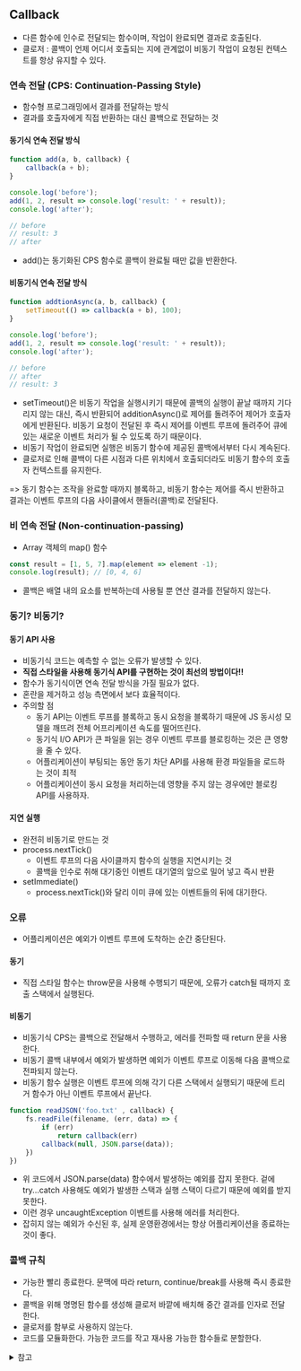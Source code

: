 ## Callback
- 다른 함수에 인수로 전달되는 함수이며, 작업이 완료되면 결과로 호출된다.
- 클로저 : 콜백이 언제 어디서 호출되는 지에 관계없이 비동기 작업이 요청된 컨텍스트를 항상 유지할 수 있다.

### 연속 전달 (CPS: Continuation-Passing Style)
- 함수형 프로그래밍에서 결과를 전달하는 방식
- 결과를 호출자에게 직접 반환하는 대신 콜백으로 전달하는 것

#### 동기식 연속 전달 방식
```js
function add(a, b, callback) {
    callback(a + b);
}

console.log('before');
add(1, 2, result => console.log('result: ' + result));
console.log('after');

// before
// result: 3
// after
```
- add()는 동기화된 CPS 함수로 콜백이 완료될 때만 값을 반환한다.

#### 비동기식 연속 전달 방식
```js
function addtionAsync(a, b, callback) {
    setTimeout(() => callback(a + b), 100);
}

console.log('before');
add(1, 2, result => console.log('result: ' + result));
console.log('after');

// before
// after
// result: 3
```
- setTimeout()은 비동기 작업을 실행시키기 때문에 콜백의 실행이 끝날 때까지 기다리지 않는 대신, 즉시 반환되어 additionAsync()로 제어를 돌려주어 제어가 호출자에게 반환된다. 비동기 요청이 전달된 후 즉시 제어를 이벤트 루프에 돌려주어 큐에 있는 새로운 이벤트 처리가 될 수 있도록 하기 때문이다.
- 비동기 작업이 완료되면 실행은 비동기 함수에 제공된 콜백에서부터 다시 계속된다.
- 클로저로 인해 콜백이 다른 시점과 다른 위치에서 호출되더라도 비동기 함수의 호출자 컨텍스트를 유지한다.

=> 동기 함수는 조작을 완료할 때까지 블록하고, 비동기 함수는 제어를 즉시 반환하고 결과는 이벤트 루프의 다음 사이클에서 핸들러(콜백)로 전달된다.

### 비 연속 전달 (Non-continuation-passing) 
- Array 객체의 map() 함수
```js
const result = [1, 5, 7].map(element => element -1);
console.log(result); // [0, 4, 6]
```
- 콜백은 배열 내의 요소를 반복하는데 사용될 뿐 연산 결과를 전달하지 않는다.

### 동기? 비동기?

#### 동기 API 사용
- 비동기식 코드는 예측할 수 없는 오류가 발생할 수 있다.
- **직접 스타일을 사용해 동기식 API를 구현하는 것이 최선의 방법이다!!**
- 함수가 동기식이면 연속 전달 방식을 가질 필요가 없다.
- 혼란을 제거하고 성능 측면에서 보다 효율적이다.
- 주의할 점 
    - 동기 API는 이벤트 루프를 블록하고 동시 요청을 블록하기 때문에 JS 동시성 모델을 깨뜨려 전체 어프리케이션 속도를 떨어뜨린다.
    - 동기식 I/O API가 큰 파일을 읽는 경우 이벤트 루프를 블로킹하는 것은 큰 영향을 줄 수 있다.
    - 어플리케이션이 부팅되는 동안 동기 차단 API를 사용해 환경 파일들을 로드하는 것이 최적
    - 어플리케이션이 동시 요청을 처리하는데 영향을 주지 않는 경우에만 블로킹 API를 사용하자.

#### 지연 실행
- 완전히 비동기로 만드는 것
- process.nextTick()
    - 이벤트 루프의 다음 사이클까지 함수의 실행을 지연시키는 것
    - 콜백을 인수로 취해 대기중인 이벤트 대기열의 앞으로 밀어 넣고 즉시 반환
- setImmediate()
    - process.nextTick()와 달리 이미 큐에 있는 이벤트들의 뒤에 대기한다.

### 오류
- 어플리케이션은 예외가 이벤트 루프에 도착하는 순간 중단된다.

#### 동기
- 직접 스타일 함수는 throw문을 사용해 수행되기 때문에, 오류가 catch될 때까지 호출 스택에서 실행된다.

#### 비동기
- 비동기식 CPS는 콜백으로 전달해서 수행하고, 에러를 전파할 때 return 문을 사용한다.
- 비동기 콜백 내부에서 예외가 발생하면 예외가 이벤트 루프로 이동해 다음 콜백으로 전파되지 않는다.
- 비동기 함수 실행은 이벤트 루프에 의해 각기 다른 스택에서 실행되기 때문에 트리거 함수가 아닌 이벤트 루프에서 끝난다.

```js
function readJSON('foo.txt' , callback) {
    fs.readFile(filename, (err, data) => {
        if (err) 
            return callback(err)
        callback(null, JSON.parse(data));
    })
})
```
- 위 코드에서 JSON.parse(data) 함수에서 발생하는 예외를 잡지 못한다. 겉에 try...catch 사용해도 예외가 발생한 스택과 실행 스택이 다르기 때문에 예외를 받지 못한다.
- 이런 경우 uncaughtException 이벤트를 사용해 에러를 처리한다.
- 잡히지 않는 예외가 수신된 후, 실제 운영환경에서는 항상 어플리케이션을 종료하는 것이 좋다.

### 콜백 규칙 
- 가능한 빨리 종료한다. 문맥에 따라 return, continue/break를 사용해 즉시 종료한다.
- 콜백을 위해 명명된 함수를 생성해 클로저 바깥에 배치해 중간 결과를 인자로 전달한다.
- 클로저를 함부로 사용하지 않는다.
- 코드를 모듈화한다. 가능한 코드를 작고 재사용 가능한 함수들로 분할한다.

<details>
<summary>참고</summary>

- Node.js 디자인패턴


</details>